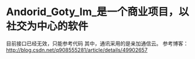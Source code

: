 # Andorid_Goty_Im_是一个商业项目，以社交为中心的软件
目前接口已经无效，只能参考代码
其中，通讯采用的是亲加通信云。
参考博客：http://blog.csdn.net/q908555281/article/details/49902657

